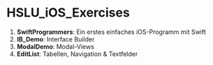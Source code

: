 # HSLU_iOS_Exercises

1. **SwiftProgrammers**: Ein erstes einfaches iOS-Programm mit Swift
2. **IB_Demo**:  Interface Builder
3. **ModalDemo**: Modal-Views
4. **EditList**: Tabellen, Navigation & Textfelder
